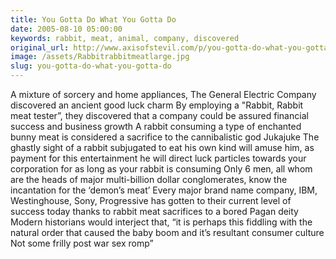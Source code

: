 ```yaml
---
title: You Gotta Do What You Gotta Do
date: 2005-08-10 05:00:00
keywords: rabbit, meat, animal, company, discovered
original_url: http://www.axisofstevil.com/p/you-gotta-do-what-you-gotta-do
image: /assets/Rabbitrabbitmeatlarge.jpg
slug: you-gotta-do-what-you-gotta-do
---
```


A mixture of sorcery and home appliances, The General Electric Company discovered an ancient good luck charm By employing a &quot;Rabbit, Rabbit meat tester”, they discovered that a company could be assured financial success and business growth A rabbit consuming a type of enchanted bunny meat is considered a sacrifice to the cannibalistic god Jukajuke The ghastly sight of a rabbit subjugated to eat his own kind will amuse him, as payment for this entertainment he will direct luck particles towards your corporation for as long as your rabbit is consuming Only 6 men, all whom are the heads of major multi-billion dollar conglomerates, know the incantation for the ‘demon’s meat’ Every major brand name company, IBM, Westinghouse, Sony, Progressive has gotten to their current level of success today thanks to rabbit meat sacrifices to a bored Pagan deity Modern historians would interject that, “it is perhaps this fiddling with the natural order that caused the baby boom and it’s resultant consumer culture Not some frilly post war sex romp”

